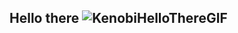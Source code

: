 ## Hello there ![KenobiHelloThereGIF](https://github.com/vwarner1990/vwarner1990/assets/172622603/929547fc-a074-405a-b264-1b858893461b)


<!--
**vwarner1990/vwarner1990** is a ✨ _special_ ✨ repository because its `README.md` (this file) appears on your GitHub profile.

Here are some ideas to get you started:

- 🔭 I’m currently working on ...
- 🌱 I’m currently learning ...
- 👯 I’m looking to collaborate on ...
- 🤔 I’m looking for help with ...
- 💬 Ask me about ...
- 📫 How to reach me: ...
- 😄 Pronouns: ...
- ⚡ Fun fact: ...
-->
